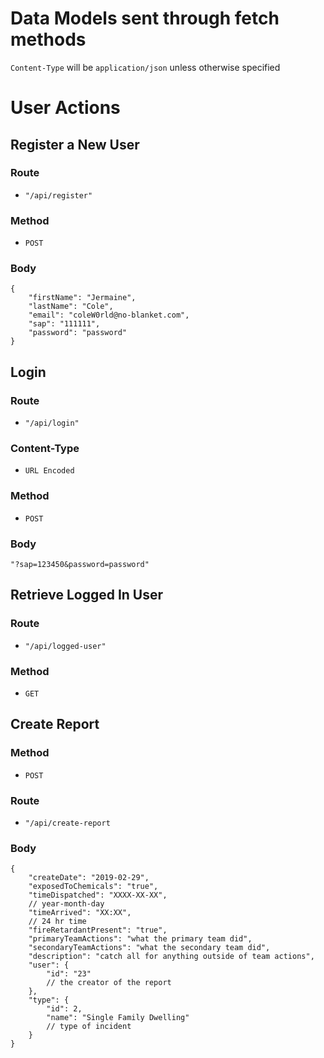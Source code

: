# Data Models sent through fetch methods
`Content-Type` will be `application/json` unless otherwise specified

# User Actions

## Register a New User

### Route
- `"/api/register"`

### Method
- `POST`

### Body

```
{
	"firstName": "Jermaine",
	"lastName": "Cole",
	"email": "coleW0rld@no-blanket.com",
	"sap": "111111",
	"password": "password"
}
```


## Login

### Route
- `"/api/login"`

### Content-Type
- `URL Encoded`

### Method
- `POST`

### Body
```
"?sap=123450&password=password"
```

## Retrieve Logged In User

### Route
- `"/api/logged-user"`

### Method
- `GET`


## Create Report

### Method 
- `POST`

### Route
- `"/api/create-report`

### Body
```
{
	"createDate": "2019-02-29",
	"exposedToChemicals": "true",
	"timeDispatched": "XXXX-XX-XX",
	// year-month-day
	"timeArrived": "XX:XX",
	// 24 hr time
	"fireRetardantPresent": "true",
	"primaryTeamActions": "what the primary team did",
	"secondaryTeamActions": "what the secondary team did",
	"description": "catch all for anything outside of team actions",
	"user": {
		"id": "23"
		// the creator of the report
	},
	"type": {
		"id": 2,
		"name": "Single Family Dwelling"
		// type of incident
	}
}
```

